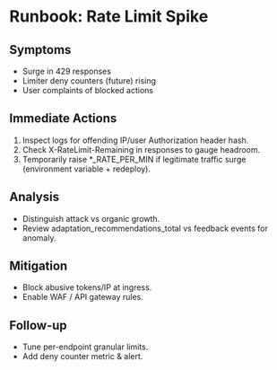 # Runbook: Rate Limit Spike

## Symptoms
- Surge in 429 responses
- Limiter deny counters (future) rising
- User complaints of blocked actions

## Immediate Actions
1. Inspect logs for offending IP/user Authorization header hash.
2. Check X-RateLimit-Remaining in responses to gauge headroom.
3. Temporarily raise *_RATE_PER_MIN if legitimate traffic surge (environment variable + redeploy).

## Analysis
- Distinguish attack vs organic growth.
- Review adaptation_recommendations_total vs feedback events for anomaly.

## Mitigation
- Block abusive tokens/IP at ingress.
- Enable WAF / API gateway rules.

## Follow-up
- Tune per-endpoint granular limits.
- Add deny counter metric & alert.

